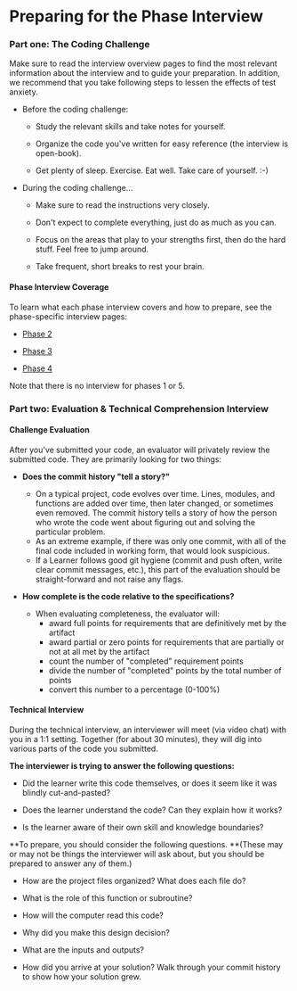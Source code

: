 # Preparing for the Phase Interview

### Part one: The Coding Challenge

Make sure to read the interview overview pages to find the most relevant information about the interview and to guide your preparation. In addition, we recommend that you take following steps to lessen the effects of test anxiety.

* Before the coding challenge:

  * Study the relevant skills and take notes for yourself.

  * Organize the code you've written for easy reference \(the interview is open-book\).

  * Get plenty of sleep. Exercise. Eat well. Take care of yourself. :-\)

* During the coding challenge...

  * Make sure to read the instructions very closely.

  * Don't expect to complete everything, just do as much as you can.

  * Focus on the areas that play to your strengths first, then do the hard stuff. Feel free to jump around.

  * Take frequent, short breaks to rest your brain.

#### Phase Interview Coverage

To learn what each phase interview covers and how to prepare, see the phase-specific interview pages:

* [Phase 2](./Phase_2.md)

* [Phase 3](./Phase_3.md)

* [Phase 4](./Phase_4.md)

Note that there is no interview for phases 1 or 5.

### Part two: Evaluation & Technical Comprehension Interview

#### Challenge Evaluation

After you've submitted your code, an evaluator will privately review the submitted code. They are primarily looking for two things:

* **Does the commit history "tell a story?"**

  * On a typical project, code evolves over time. Lines, modules, and functions are added over time, then later changed, or sometimes even removed. The commit history tells a story of how the person who wrote the code went about figuring out and solving the particular problem. 
  * As an extreme example, if there was only one commit, with all of the final code included in working form, that would look suspicious. 
  * If a Learner follows good git hygiene \(commit and push often, write clear commit messages, etc.\), this part of the evaluation should be straight-forward and not raise any flags.

* **How complete is the code relative to the specifications?**

  * When evaluating completeness, the evaluator will:
    * award full points for requirements that are definitively met by the artifact 
    * award partial or zero points for requirements that are partially or not at all met by the artifact 
    * count the number of "completed" requirement points 
    * divide the number of "completed" points by the total number of points 
    * convert this number to a percentage \(0-100%\)

#### Technical Interview

During the technical interview, an interviewer will meet \(via video chat\) with you in a 1:1 setting. Together \(for about 30 minutes\), they will dig into various parts of the code you submitted.

**The interviewer is trying to answer the following questions:**

* Did the learner write this code themselves, or does it seem like it was blindly cut-and-pasted?

* Does the learner understand the code? Can they explain how it works?

* Is the learner aware of their own skill and knowledge boundaries?

**To prepare, you should consider the following questions. **\(These may or may not be things the interviewer will ask about, but you should be prepared to answer any of them.\)

* How are the project files organized? What does each file do?

* What is the role of this function or subroutine?

* How will the computer read this code?

* Why did you make this design decision?

* What are the inputs and outputs?

* How did you arrive at your solution? Walk through your commit history to show how your solution grew.



